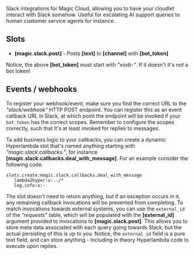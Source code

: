 Slack integrations for Magic Cloud, allowing you to have your cloudlet interact with Slack somehow. Useful for escalating AI support queries to human customer service agents for instance.

## Slots

* __[magic.slack.post]__ - Posts **[text]** to **[channel]** with **[bot_token]**

Notice, the above __[bot_token]__ must start with _"xoxb-"_. If it doesn't it's _not_ a bot token!

## Events / webhooks

To register your webhook/event, make sure you find the correct URL to the _"slack/webhook"_ HTTP POST endpoint. You can register this as an event callback URL in Slack, at which point the endpoint will be invoked if your `bot_token` has the correct scopes. Remember to configure the scopes correctly, such that it's at least invoked for replies to messages.

Ta add business logic to your callbacks, you can create a dynamic Hyperlambda slot that's named anything starting with _"magic.slack.callbacks."_, for instance **[magic.slack.callbacks.deal_with_message]**. For an example consider the following code.

```plaintext
slots.create:magic.slack.callbacks.deal_with_message
   lambda2hyper:x:../*
   log.info:x:-
```

The slot doesn't need to return anything, but if an exception occurs in it, any remaining callback invocations will be prevented from completing. To match invocations towards external systems, you can use the `external_id` of the _"requests"_ table, which will be populated with the **[external_id]** argument provided to invocations to **[magic.slack.post]**. This allows you to store meta data associated with each query going towards Slack, but the actual persisting of this is up to you. Notice, the `external_id` field is a pure text field, and can store anything - Including in theory Hyperlambda code to execute upon replies.

